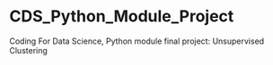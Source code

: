 # CDS_Python_Module_Project
Coding For Data Science, Python module final project: Unsupervised Clustering
